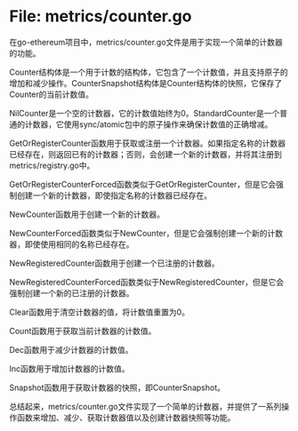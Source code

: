 # File: metrics/counter.go

在go-ethereum项目中，metrics/counter.go文件是用于实现一个简单的计数器的功能。

Counter结构体是一个用于计数的结构体，它包含了一个计数值，并且支持原子的增加和减少操作。CounterSnapshot结构体是Counter结构体的快照，它保存了Counter的当前计数值。

NilCounter是一个空的计数器，它的计数值始终为0。StandardCounter是一个普通的计数器，它使用sync/atomic包中的原子操作来确保计数值的正确增减。

GetOrRegisterCounter函数用于获取或注册一个计数器。如果指定名称的计数器已经存在，则返回已有的计数器；否则，会创建一个新的计数器，并将其注册到metrics/registry.go中。

GetOrRegisterCounterForced函数类似于GetOrRegisterCounter，但是它会强制创建一个新的计数器，即使指定名称的计数器已经存在。

NewCounter函数用于创建一个新的计数器。

NewCounterForced函数类似于NewCounter，但是它会强制创建一个新的计数器，即使使用相同的名称已经存在。

NewRegisteredCounter函数用于创建一个已注册的计数器。

NewRegisteredCounterForced函数类似于NewRegisteredCounter，但是它会强制创建一个新的已注册的计数器。

Clear函数用于清空计数器的值，将计数值重置为0。

Count函数用于获取当前计数器的计数值。

Dec函数用于减少计数器的计数值。

Inc函数用于增加计数器的计数值。

Snapshot函数用于获取计数器的快照，即CounterSnapshot。

总结起来，metrics/counter.go文件实现了一个简单的计数器，并提供了一系列操作函数来增加、减少、获取计数器值以及创建计数器快照等功能。

